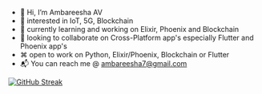 - 👋 Hi, I’m Ambareesha AV
- 👀 interested in IoT, 5G, Blockchain
- 🌱 currently learning and working on Elixir, Phoenix and Blockchain 
- 💞️ looking to collaborate on Cross-Platform app's especially Flutter and Phoenix app's 
- ⌘ open to work on Python, Elixir/Phoenix, Blockchain or Flutter
- 📬 You can reach me @ ambareesha7@gmail.com

[![GitHub Streak](https://github-readme-streak-stats.herokuapp.com?user=ambareesha7&theme=dracula&hide_border=true)](https://git.io/streak-stats)

<!-- ![Ambarish's GitHub stats](https://github-readme-stats.vercel.app/api?username=ambareesha7)
 -->

<!-- -
ambareesha7/ambareesha7 is a ✨ special ✨ repository because its `README.md` (this file) appears on your GitHub profile.
You can click the Preview link to take a look at your changes.
-
 -->
